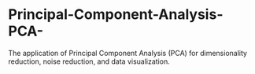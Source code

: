 # Principal-Component-Analysis-PCA-
The application of Principal Component Analysis (PCA) for dimensionality reduction, noise reduction, and data visualization.
